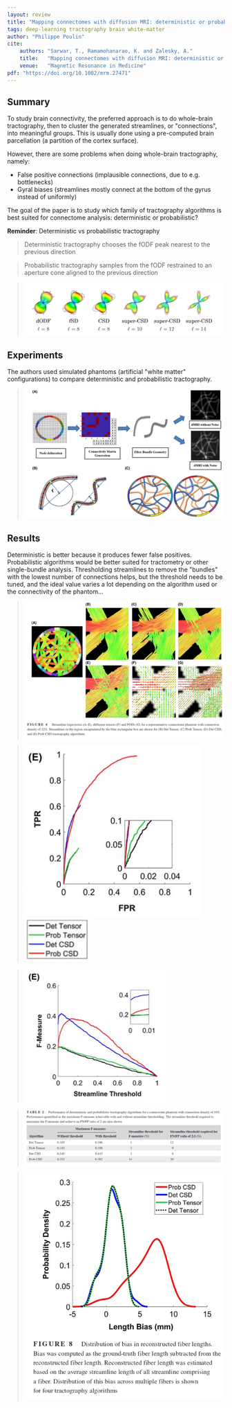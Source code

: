 ```yaml
---
layout: review
title: "Mapping connectomes with diffusion MRI: deterministic or probabilistic tractography?"
tags: deep-learning tractography brain white-matter
author: "Philippe Poulin"
cite:
    authors: "Sarwar, T., Ramamohanarao, K. and Zalesky, A."
    title:   "Mapping connectomes with diffusion MRI: deterministic or probabilistic tractography?"
    venue:   "Magnetic Resonance in Medicine"
pdf: "https://doi.org/10.1002/mrm.27471"
---
```


## Summary

To study brain connectivity, the preferred approach is to do whole-brain tractography, then to cluster the generated streamlines, or "connections", into meaningful groups. This is usually done using a pre-computed brain parcellation (a partition of the cortex surface).

However, there are some problems when doing whole-brain tractography, namely: 
- False positive connections (implausible connections, due to e.g. bottlenecks)
- Gyral biases (streamlines mostly connect at the bottom of the gyrus instead of uniformly)


The goal of the paper is to study which family of tractography algorithms is best suited for connectome analysis: deterministic or probabilistic?

**Reminder**: Deterministic vs probabilistic tractography
> Deterministic tractography chooses the fODF peak nearest to the previous direction

> Probabilistic tractography samples from the fODF restrained to an aperture cone aligned to the previous direction

> ![](/deep-learning/images/dmri-connectivity/odfs.png)


## Experiments

The authors used simulated phantoms (artificial "white matter" configurations) to compare deterministic and probabilistic tractography.

> ![](/deep-learning/images/dmri-connectivity/figure1.png)

## Results

Deterministic is better because it produces fewer false positives. Probabilistic algorithms would be better suited for tractometry or other single-bundle analysis.
Thresholding streamlines to remove the "bundles" with the lowest number of connections helps, but the threshold needs to be tuned, and the ideal value varies a lot depending on the algorithm used or the connectivity of the phantom...

> ![](/deep-learning/images/dmri-connectivity/figure4.png)


> ![](/deep-learning/images/dmri-connectivity/figure5.png)
> ![](/deep-learning/images/dmri-connectivity/figure5-6-legend.png)

> ![](/deep-learning/images/dmri-connectivity/figure6.png)


> ![](/deep-learning/images/dmri-connectivity/table2.png)

> ![](/deep-learning/images/dmri-connectivity/figure8.png)